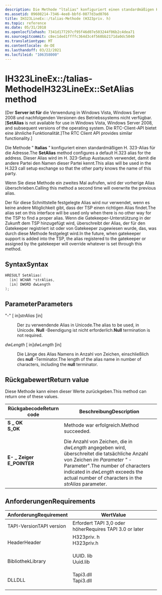 ```yaml
---
description: Die Methode "ltalias" konfiguriert einen standardmäßigen H. 323-Alias für die Adresse. Dieser Alias wird im H. 323-Setup Austausch verwendet, damit die andere Partei den Namen dieser Partei kennt.
ms.assetid: 09608214-7346-4ee8-bbfd-0877d3ad0766
title: IH323LineEx::/talias-Methode (H323priv. h)
ms.topic: reference
ms.date: 05/31/2018
ms.openlocfilehash: 7341d177297cf95f46d07e503244f06b2c4dea71
ms.sourcegitcommit: c8ec1ded1ffffc364d3c4f560bb2171da0dc5040
ms.translationtype: MT
ms.contentlocale: de-DE
ms.lasthandoff: 03/22/2021
ms.locfileid: "106358000"
---
```

# <a name="ih323lineexsetalias-method"></a><span data-ttu-id="8a801-104">IH323LineEx::/talias-Methode</span><span class="sxs-lookup"><span data-stu-id="8a801-104">IH323LineEx::SetAlias method</span></span>

<span data-ttu-id="8a801-105">\[Der **Server ist für** die Verwendung in Windows Vista, Windows Server 2008 und nachfolgenden Versionen des Betriebssystems nicht verfügbar.</span><span class="sxs-lookup"><span data-stu-id="8a801-105">\[**SetAlias** is not available for use in Windows Vista, Windows Server 2008, and subsequent versions of the operating system.</span></span> <span data-ttu-id="8a801-106">Die RTC-Client-API bietet eine ähnliche Funktionalität.\]</span><span class="sxs-lookup"><span data-stu-id="8a801-106">The RTC Client API provides similar functionality.\]</span></span>

<span data-ttu-id="8a801-107">Die Methode " **ltalias** " konfiguriert einen standardmäßigen H. 323-Alias für die Adresse.</span><span class="sxs-lookup"><span data-stu-id="8a801-107">The **SetAlias** method configures a default H.323 alias for the address.</span></span> <span data-ttu-id="8a801-108">Dieser Alias wird im H. 323-Setup Austausch verwendet, damit die andere Partei den Namen dieser Partei kennt.</span><span class="sxs-lookup"><span data-stu-id="8a801-108">This alias will be used in the H.323 call setup exchange so that the other party knows the name of this party.</span></span>

<span data-ttu-id="8a801-109">Wenn Sie diese Methode ein zweites Mal aufrufen, wird der vorherige Alias überschrieben.</span><span class="sxs-lookup"><span data-stu-id="8a801-109">Calling this method a second time will overwrite the previous alias.</span></span>

<span data-ttu-id="8a801-110">Der für diese Schnittstelle festgelegte Alias wird nur verwendet, wenn es keine andere Möglichkeit gibt, dass der TSP einen richtigen Alias findet.</span><span class="sxs-lookup"><span data-stu-id="8a801-110">The alias set on this interface will be used only when there is no other way for the TSP to find a proper alias.</span></span> <span data-ttu-id="8a801-111">Wenn die Gatekeeper-Unterstützung in der Zukunft dem TSP hinzugefügt wird, überschreibt der Alias, der für den Gatekeeper registriert ist oder von Gatekeeper zugewiesen wurde, das, was durch diese Methode festgelegt wird.</span><span class="sxs-lookup"><span data-stu-id="8a801-111">In the future, when gatekeeper support is added into the TSP, the alias registered to the gatekeeper or assigned by the gatekeeper will override whatever is set through this method.</span></span>

## <a name="syntax"></a><span data-ttu-id="8a801-112">Syntax</span><span class="sxs-lookup"><span data-stu-id="8a801-112">Syntax</span></span>


```C++
HRESULT SetAlias(
  [in] WCHAR *strAlias,
  [in] DWORD dwLength
);
```



## <a name="parameters"></a><span data-ttu-id="8a801-113">Parameter</span><span class="sxs-lookup"><span data-stu-id="8a801-113">Parameters</span></span>

<dl> <dt>

<span data-ttu-id="8a801-114">"-"  \[ in\]</span><span class="sxs-lookup"><span data-stu-id="8a801-114">*strAlias* \[in\]</span></span>
</dt> <dd>

<span data-ttu-id="8a801-115">Der zu verwendende Alias in Unicode.</span><span class="sxs-lookup"><span data-stu-id="8a801-115">The alias to be used, in Unicode.</span></span> <span data-ttu-id="8a801-116">**Null** -Beendigung ist nicht erforderlich.</span><span class="sxs-lookup"><span data-stu-id="8a801-116">**Null** termination is not required.</span></span>

</dd> <dt>

<span data-ttu-id="8a801-117">*dwLength* \[ in\]</span><span class="sxs-lookup"><span data-stu-id="8a801-117">*dwLength* \[in\]</span></span>
</dt> <dd>

<span data-ttu-id="8a801-118">Die Länge des Alias Namens in Anzahl von Zeichen, einschließlich des **null** -Terminator.</span><span class="sxs-lookup"><span data-stu-id="8a801-118">The length of the alias name in number of characters, including the **null** terminator.</span></span>

</dd> </dl>

## <a name="return-value"></a><span data-ttu-id="8a801-119">Rückgabewert</span><span class="sxs-lookup"><span data-stu-id="8a801-119">Return value</span></span>

<span data-ttu-id="8a801-120">Diese Methode kann einen dieser Werte zurückgeben.</span><span class="sxs-lookup"><span data-stu-id="8a801-120">This method can return one of these values.</span></span>



| <span data-ttu-id="8a801-121">Rückgabecode</span><span class="sxs-lookup"><span data-stu-id="8a801-121">Return code</span></span>                                                                               | <span data-ttu-id="8a801-122">Beschreibung</span><span class="sxs-lookup"><span data-stu-id="8a801-122">Description</span></span>                                                                                                                      |
|-------------------------------------------------------------------------------------------|----------------------------------------------------------------------------------------------------------------------------------|
| <dl> <span data-ttu-id="8a801-123"><dt>**S \_ OK**</dt></span><span class="sxs-lookup"><span data-stu-id="8a801-123"><dt>**S\_OK**</dt></span></span> </dl>      | <span data-ttu-id="8a801-124">Methode war erfolgreich.</span><span class="sxs-lookup"><span data-stu-id="8a801-124">Method succeeded.</span></span><br/>                                                                                                     |
| <dl> <span data-ttu-id="8a801-125"><dt>**E- \_ Zeiger**</dt></span><span class="sxs-lookup"><span data-stu-id="8a801-125"><dt>**E\_POINTER**</dt></span></span> </dl> | <span data-ttu-id="8a801-126">Die Anzahl von Zeichen, die in *dwLength* angegeben wird, überschreitet die tatsächliche Anzahl von Zeichen *im Parameter "* -Parameter".</span><span class="sxs-lookup"><span data-stu-id="8a801-126">The number of characters indicated in *dwLength* exceeds the actual number of characters in the *strAlias* parameter.</span></span><br/> |



 

## <a name="requirements"></a><span data-ttu-id="8a801-127">Anforderungen</span><span class="sxs-lookup"><span data-stu-id="8a801-127">Requirements</span></span>



| <span data-ttu-id="8a801-128">Anforderung</span><span class="sxs-lookup"><span data-stu-id="8a801-128">Requirement</span></span> | <span data-ttu-id="8a801-129">Wert</span><span class="sxs-lookup"><span data-stu-id="8a801-129">Value</span></span> |
|-------------------------|---------------------------------------------------------------------------------------|
| <span data-ttu-id="8a801-130">TAPI-Version</span><span class="sxs-lookup"><span data-stu-id="8a801-130">TAPI version</span></span><br/> | <span data-ttu-id="8a801-131">Erfordert TAPI 3,0 oder höher</span><span class="sxs-lookup"><span data-stu-id="8a801-131">Requires TAPI 3.0 or later</span></span><br/>                                                 |
| <span data-ttu-id="8a801-132">Header</span><span class="sxs-lookup"><span data-stu-id="8a801-132">Header</span></span><br/>       | <dl> <span data-ttu-id="8a801-133"><dt>H323priv. h</dt></span><span class="sxs-lookup"><span data-stu-id="8a801-133"><dt>H323priv.h</dt></span></span> </dl> |
| <span data-ttu-id="8a801-134">Bibliothek</span><span class="sxs-lookup"><span data-stu-id="8a801-134">Library</span></span><br/>      | <dl> <span data-ttu-id="8a801-135"><dt>UUID. lib</dt></span><span class="sxs-lookup"><span data-stu-id="8a801-135"><dt>Uuid.lib</dt></span></span> </dl>   |
| <span data-ttu-id="8a801-136">DLL</span><span class="sxs-lookup"><span data-stu-id="8a801-136">DLL</span></span><br/>          | <dl> <span data-ttu-id="8a801-137"><dt>Tapi3.dll</dt></span><span class="sxs-lookup"><span data-stu-id="8a801-137"><dt>Tapi3.dll</dt></span></span> </dl>  |



 

 




